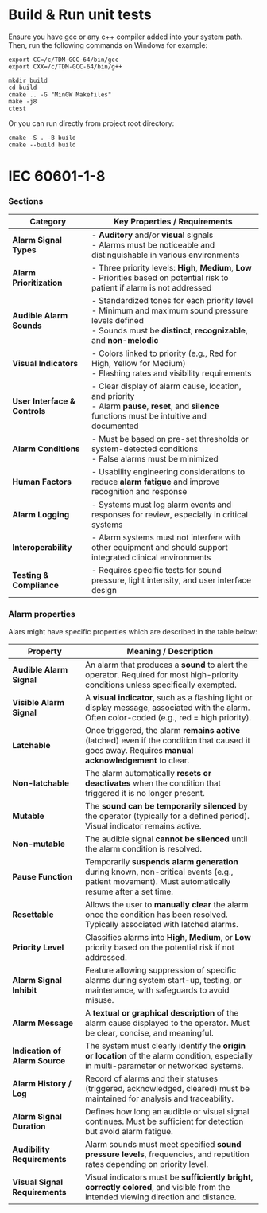 # Build & Run unit tests

Ensure you have gcc or any c++ compiler added into your system path. Then, run the following commands on Windows for example:

```
export CC=/c/TDM-GCC-64/bin/gcc
export CXX=/c/TDM-GCC-64/bin/g++

mkdir build
cd build
cmake .. -G "MinGW Makefiles"
make -j8
ctest
```

Or you can run directly from project root directory:
```
cmake -S . -B build
cmake --build build

```

# IEC 60601-1-8

### Sections

| **Category**                  | **Key Properties / Requirements**                                                                                                                                         |
|------------------------------|---------------------------------------------------------------------------------------------------------------------------------------------------------------------------|
| **Alarm Signal Types**       | - **Auditory** and/or **visual** signals<br>- Alarms must be noticeable and distinguishable in various environments                                                      |
| **Alarm Prioritization**     | - Three priority levels: **High**, **Medium**, **Low**<br>- Priorities based on potential risk to patient if alarm is not addressed                                      |
| **Audible Alarm Sounds**     | - Standardized tones for each priority level<br>- Minimum and maximum sound pressure levels defined<br>- Sounds must be **distinct**, **recognizable**, and **non-melodic** |
| **Visual Indicators**        | - Colors linked to priority (e.g., Red for High, Yellow for Medium)<br>- Flashing rates and visibility requirements                                                       |
| **User Interface & Controls**| - Clear display of alarm cause, location, and priority<br>- Alarm **pause**, **reset**, and **silence** functions must be intuitive and documented                       |
| **Alarm Conditions**         | - Must be based on pre-set thresholds or system-detected conditions<br>- False alarms must be minimized                                                                  |
| **Human Factors**            | - Usability engineering considerations to reduce **alarm fatigue** and improve recognition and response                                                                  |
| **Alarm Logging**            | - Systems must log alarm events and responses for review, especially in critical systems                                                                                 |
| **Interoperability**         | - Alarm systems must not interfere with other equipment and should support integrated clinical environments                                                              |
| **Testing & Compliance**     | - Requires specific tests for sound pressure, light intensity, and user interface design                                                                                 |

### Alarm properties

Alars might have specific properties which are described in the table below:

| **Property**          | **Meaning / Description**                                                                                                                                       |
|-----------------------|------------------------------------------------------------------------------------------------------------------------------------------------------------------|
| **Audible Alarm Signal** | An alarm that produces a **sound** to alert the operator. Required for most high-priority conditions unless specifically exempted.                             |
| **Visible Alarm Signal** | A **visual indicator**, such as a flashing light or display message, associated with the alarm. Often color-coded (e.g., red = high priority).               |
| **Latchable**            | Once triggered, the alarm **remains active** (latched) even if the condition that caused it goes away. Requires **manual acknowledgement** to clear.         |
| **Non-latchable**        | The alarm automatically **resets or deactivates** when the condition that triggered it is no longer present.                                                |
| **Mutable**              | The **sound can be temporarily silenced** by the operator (typically for a defined period). Visual indicator remains active.                                 |
| **Non-mutable**          | The audible signal **cannot be silenced** until the alarm condition is resolved.                                                                             |
| **Pause Function**       | Temporarily **suspends alarm generation** during known, non-critical events (e.g., patient movement). Must automatically resume after a set time.           |
| **Resettable**           | Allows the user to **manually clear** the alarm once the condition has been resolved. Typically associated with latched alarms.                             |
| **Priority Level**       | Classifies alarms into **High**, **Medium**, or **Low** priority based on the potential risk if not addressed.                                              |
| **Alarm Signal Inhibit** | Feature allowing suppression of specific alarms during system start-up, testing, or maintenance, with safeguards to avoid misuse.                           |
| **Alarm Message**        | A **textual or graphical description** of the alarm cause displayed to the operator. Must be clear, concise, and meaningful.                               |
| **Indication of Alarm Source** | The system must clearly identify the **origin or location** of the alarm condition, especially in multi-parameter or networked systems.                 |
| **Alarm History / Log**  | Record of alarms and their statuses (triggered, acknowledged, cleared) must be maintained for analysis and traceability.                                    |
| **Alarm Signal Duration**| Defines how long an audible or visual signal continues. Must be sufficient for detection but avoid alarm fatigue.                                            |
| **Audibility Requirements** | Alarm sounds must meet specified **sound pressure levels**, frequencies, and repetition rates depending on priority level.                                |
| **Visual Signal Requirements** | Visual indicators must be **sufficiently bright, correctly colored**, and visible from the intended viewing direction and distance.                   |


